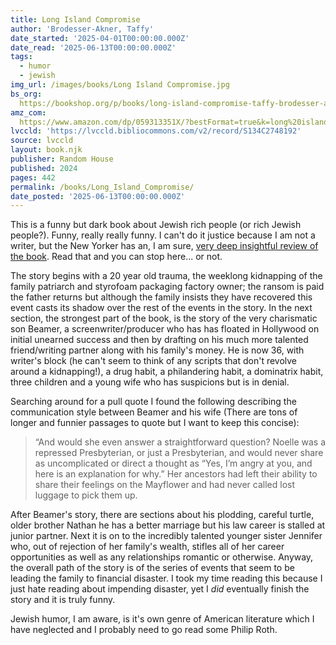 ```yaml
---
title: Long Island Compromise
author: 'Brodesser-Akner, Taffy'
date_started: '2025-04-01T00:00:00.000Z'
date_read: '2025-06-13T00:00:00.000Z'
tags:
  - humor
  - jewish
img_url: /images/books/Long Island Compromise.jpg
bs_org:
  https://bookshop.org/p/books/long-island-compromise-taffy-brodesser-akner/15537662?ean=9780593133491&next=t
amz_com: 
  https://www.amazon.com/dp/059313351X/?bestFormat=true&k=long%20island%20compromise
lvccld: 'https://lvccld.bibliocommons.com/v2/record/S134C2748192'
source: lvccld
layout: book.njk
publisher: Random House
published: 2024
pages: 442
permalink: /books/Long_Island_Compromise/
date_posted: '2025-06-13T00:00:00.000Z'
---
```

This is a funny but dark book about Jewish rich people (or rich Jewish people?).  Funny, really really funny.  I can't do it justice because I am not a writer, but the New Yorker has an, I am sure, [very deep insightful review of the book](https://www.newyorker.com/magazine/2024/07/08/long-island-compromise-taffy-brodesser-akner-book-review).  Read that and you can stop here... or not.

The story begins with a 20 year old trauma, the weeklong kidnapping of the family patriarch and styrofoam packaging factory owner; the ransom is paid the father returns but although the family insists they have recovered this event casts its shadow over the rest of the events in the story. In the next section, the strongest part of the book, is the story of the very charismatic son Beamer, a screenwriter/producer who has has floated in Hollywood on initial unearned success and then by drafting on his much more talented friend/writing partner along with his family's money.  He is now 36, with writer's block (he can't seem to think of any scripts that don't revolve around a kidnapping!), a drug habit, a philandering habit, a dominatrix habit, three children and a young wife who has suspicions but is in denial.  

Searching around for a pull quote I found the following describing the communication style between Beamer and his wife (There are tons of longer and funnier passages to quote but I want to keep this concise):

<blockquote>
“And would she even answer a straightforward question? Noelle was a repressed Presbyterian, or just a Presbyterian, and would never share as uncomplicated or direct a thought as “Yes, I’m angry at you, and here is an explanation for why.” Her ancestors had left their ability to share their feelings on the Mayflower and had never called lost luggage to pick them up.
</blockquote>

After Beamer's story, there are sections about his plodding, careful turtle, older brother Nathan he has a better marriage but his law career is stalled at junior partner. Next it is on to the incredibly talented younger sister Jennifer who, out of rejection of her family's wealth, stifles all of her career opportunities as well as any relationships romantic or otherwise.  Anyway, the overall path of the story is of the series of events that seem to be leading the family to financial disaster. I took my time reading this because I just hate reading about impending disaster, yet I *did* eventually finish the story and it is truly funny.  

Jewish humor, I am aware, is it's own genre of American literature which I have neglected and I probably need to go read some Philip Roth.
